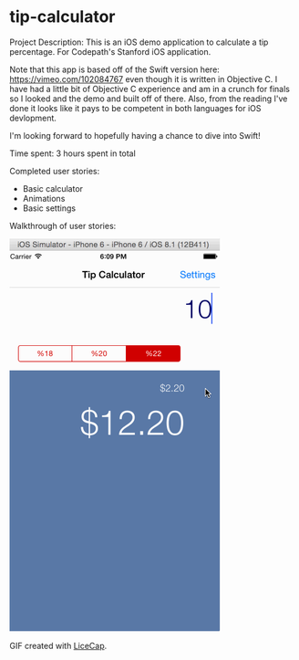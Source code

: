 # tip-calculator

Project Description:
This is an iOS demo application to calculate a tip percentage. For
Codepath's Stanford iOS application.

Note that this app is based off of the Swift version here: https://vimeo.com/102084767 even though it is written in Objective C. I have had a little bit of Objective C experience and am in a crunch for finals so I looked and the demo and built off of there. Also, from the reading I've done it looks like it pays to be competent in both languages for iOS devlopment.

I'm looking forward to hopefully having a chance to dive into Swift!

Time spent: 3 hours spent in total

Completed user stories:
- Basic calculator
- Animations
- Basic settings

Walkthrough of user stories:

![Video Walkthrough](JYSTipCalculatorDemo.gif)

GIF created with [LiceCap](http://www.cockos.com/licecap/).
